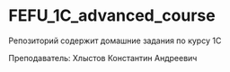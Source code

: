 # FEFU_1C_advanced_course
Репозиторий содержит домашние задания по курсу 1С 


Преподаватель: Хлыстов Константин Андреевич

